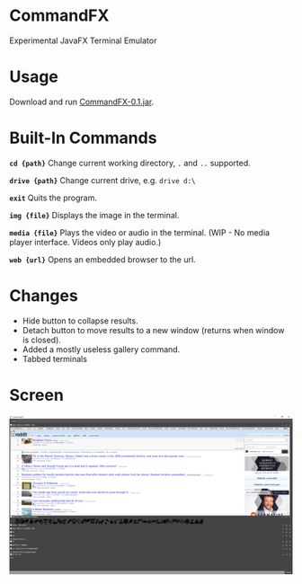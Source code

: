 CommandFX
=========
Experimental JavaFX Terminal Emulator

Usage
======
Download and run [CommandFX-0.1.jar](CommandFX-0.1.jar).

Built-In Commands
==================
**`cd {path}`** Change current working directory, `.` and `..` supported.

**`drive {path}`** Change current drive, e.g. `drive d:\`

**`exit`** Quits the program.

**`img {file}`** Displays the image in the terminal.

**`media {file}`** Plays the video or audio in the terminal. (WIP - No media player interface. Videos only play audio.)

**`web {url}`** Opens an embedded browser to the url.

Changes
=======
- Hide button to collapse results.
- Detach button to move results to a new window (returns when window is closed).
- Added a mostly useless gallery command.
- Tabbed terminals

Screen
======
![Screenshot](ss.png)
